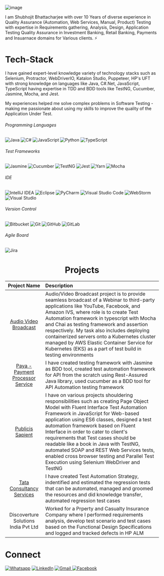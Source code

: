 ![image](https://user-images.githubusercontent.com/20137852/131958046-a3718927-d31d-4202-b77c-fe640ed8adf2.png)

I am Shubhojit Bhattacharjee with over 10 Years of diverse experience in Quality Assurance (Automation, Web Services, Manual, Product) Testing with expertise in Requirements gathering, Analysis, Design, Application Testing Quality Assurance in Investment Banking, Retail Banking, Payments and Insuarnace domains for Various clients. ⚡


# Tech-Stack
I have gained expert-level knowledge variety of technology stacks such as Selenium, Protractor, WebDriverIO, Katalon Studio, Puppeteer, HP's UFT with strong knowledge on languages like Java, C#.Net, JavaScript, TypeScript having expertise in TDD and BDD tools like TestNG, Cucumber, Jasmine, Mocha, and Jest.

My experiences helped me solve complex problems in Software Testing - making me passionate about using my skills to improve the quality of the Application Under Test. 

###### Programming Languages
![Java](https://img.shields.io/badge/java-%23ED8B00.svg?style=for-the-badge&logo=java&logoColor=white) ![C#](https://img.shields.io/badge/c%23-%23239120.svg?style=for-the-badge&logo=c-sharp&logoColor=white) ![JavaScript](https://img.shields.io/badge/javascript-%23323330.svg?style=for-the-badge&logo=javascript&logoColor=%23F7DF1E) ![Python](https://img.shields.io/badge/python-3670A0?style=for-the-badge&logo=python&logoColor=ffdd54) ![TypeScript](https://img.shields.io/badge/typescript-%23007ACC.svg?style=for-the-badge&logo=typescript&logoColor=white) 
###### Test Frameworks
![Jasmine](https://img.shields.io/badge/jasmine-%238A4182.svg?style=for-the-badge&logo=jasmine&logoColor=white) 
![Cucumber](https://img.shields.io/badge/-Cucumber-brightgreen?style=for-the-badge&logo=cucumber&logoColor=white)
![TestNG](https://img.shields.io/badge/-TestNG-orange?style=for-the-badge&logo=testNG&logoColor=white)
![Jest](https://img.shields.io/badge/-jest-%23C21325?style=for-the-badge&logo=jest&logoColor=white)
![Yarn](https://img.shields.io/badge/yarn-%232C8EBB.svg?style=for-the-badge&logo=yarn&logoColor=white)
![Mocha](https://img.shields.io/badge/-mocha-%238D6748?style=for-the-badge&logo=mocha&logoColor=white)
###### IDE
![IntelliJ IDEA](https://img.shields.io/badge/IntelliJIDEA-000000.svg?style=for-the-badge&logo=intellij-idea&logoColor=white)
![Eclipse](https://img.shields.io/badge/Eclipse-FE7A16.svg?style=for-the-badge&logo=Eclipse&logoColor=white)
![PyCharm](https://img.shields.io/badge/pycharm-143?style=for-the-badge&logo=pycharm&logoColor=black&color=black&labelColor=green)
![Visual Studio Code](https://img.shields.io/badge/Visual%20Studio%20Code-0078d7.svg?style=for-the-badge&logo=visual-studio-code&logoColor=white)
![WebStorm](https://img.shields.io/badge/webstorm-143?style=for-the-badge&logo=webstorm&logoColor=white&color=black)
![Visual Studio](https://img.shields.io/badge/Visual%20Studio%20-0078d7.svg?style=for-the-badge&logo=visual-studio&logoColor=white)
###### Version Control
![Bitbucket](https://img.shields.io/badge/bitbucket-%230047B3.svg?style=for-the-badge&logo=bitbucket&logoColor=white) ![Git](https://img.shields.io/badge/git-%23F05033.svg?style=for-the-badge&logo=git&logoColor=white) ![GitHub](https://img.shields.io/badge/github-%23121011.svg?style=for-the-badge&logo=github&logoColor=white) ![GitLab](https://img.shields.io/badge/gitlab-%23181717.svg?style=for-the-badge&logo=gitlab&logoColor=white) 

###### Agile Board
![Jira](https://img.shields.io/badge/jira-%230A0FFF.svg?style=for-the-badge&logo=jira&logoColor=white)

<h1 align="center">Projects</h1>




| Project Name      | Description | 
| :---:        |    :----   |  
| [Audio Video Broadcast](https://www.gotomeet.me/comminfra)     | Audio/Video Broadcast project is to provide seamless broadcast of a Webinar to third-party applications like YouTube, Facebook, and Amazon IVS, where role is to create Test Automation framework in typescript with Mocha and Chai as testing framework and assertion respectively. My task also includes deploying containerized servers onto a Kubernetes cluster managed by AWS Elastic Container Service for Kubernetes (EKS) as a part of test build in testing environments       | 
| [Paya - Payment Processor Service](https://paya.com/)| I have created testing framework with Jasmine as BDD tool, created test automation framework for API from the scratch using Rest-Assured Java library, used cucumber as a BDD tool for API Automation testing framework|
| [Publicis Sapient](https://www.publicissapient.com/) | I have on various projects shouldering responsibilities such as creating Page Object Model with Fluent Interface Test Automation Framework in JavaScript for Web-based application using ES6 classes, designed a test automation framework based on Fluent Interface in order to cater to client's requirements that Test cases should be readable like a book in Java with TestNG, automated SOAP and REST Web Services tests, enabled cross browser testing and Parallel Test Execution using Selenium WebDriver and TestNG |
| [Tata Consultancy Services](https://www.tcs.com/) | I have created Test Automation Strategy, indentified and estimated the regression tests that can be automated, managed and groomed the resources and did knowledge transfer, automated regression test cases |
| Discoverture Solutions India Pvt Ltd | Worked for a Prperty and Casualty Insurance Company where I performed requirements analysis, develop test scenario and test cases based on the Functional Design Specifications and logged and tracked defects in HP ALM |


# Connect
<a href="https://wa.me/+918123962321/" target="_blank"><img alt="Whatsapp" src="https://img.shields.io/badge/whatsapp%20-%230077B5.svg?&style=for-the-badge&logo=whatsapp&logoColor=white&color=tealgreen" /></a>
 <a  href="https://www.linkedin.com/in/shubhojitbhattacharjee/" target="_blank"><img alt="LinkedIn" src="https://img.shields.io/badge/linkedin%20-%230077B5.svg?&style=for-the-badge&logo=linkedin&logoColor=white" /></a>
<a href="mailto:subhojit.rav09@gmail.com"><img  alt="Gmail" src="https://img.shields.io/badge/Gmail-D14836?style=for-the-badge&logo=gmail&logoColor=white" /><a href="https://www.facebook.com/Ayon.Snehansh/" target="_blank">
<img alt="Facebook" src="https://img.shields.io/badge/Facebook%20-%231877F2.svg?&style=for-the-badge&logo=Facebook&logoColor=white" />


<!--
**ShubhojitBhattacharjee/ShubhojitBhattacharjee** is a ✨ _special_ ✨ repository because its `README.md` (this file) appears on your GitHub profile.

Here are some ideas to get you started:

- 🔭 I’m currently working on ...
- 🌱 I’m currently learning ...
- 👯 I’m looking to collaborate on ...
- 🤔 I’m looking for help with ...
- 💬 Ask me about ...
- 📫 How to reach me: ...
- 😄 Pronouns: ...
- ⚡ Fun fact: ...
-->
